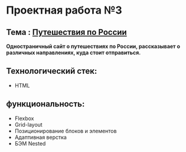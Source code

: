 # Проектная работа №3 

## Тема : [Путешествия по России](https://jon666grid.github.io/russian-travel/index.html)
**Одностраничный сайт о путешествиях по России, рассказывает о различных направлениях, куда стоит отправиться.**

## Технологический стек:
* HTML

## функциональность:
* Flexbox
* Grid-layout
* Позиционирование блоков и элементов
* Адаптивная верстка
* БЭМ Nested
